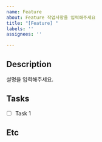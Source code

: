 ```yaml
---
name: Feature
about: Feature 작업사항을 입력해주세요
title: "[Feature] "
labels: ''
assignees: ''

---
```


## Description

설명을 입력해주세요.

## Tasks

- [ ] Task 1

## Etc
